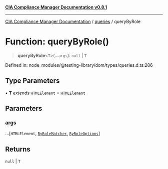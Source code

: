 [**CIA Compliance Manager Documentation v0.8.1**](../../../README.md)

***

[CIA Compliance Manager Documentation](../../../globals.md) / [queries](../README.md) / queryByRole

# Function: queryByRole()

> **queryByRole**\<`T`\>(...`args`): `null` \| `T`

Defined in: node\_modules/@testing-library/dom/types/queries.d.ts:286

## Type Parameters

• **T** *extends* `HTMLElement` = `HTMLElement`

## Parameters

### args

...\[`HTMLElement`, [`ByRoleMatcher`](../../../type-aliases/ByRoleMatcher.md), [`ByRoleOptions`](../interfaces/ByRoleOptions.md)\]

## Returns

`null` \| `T`
